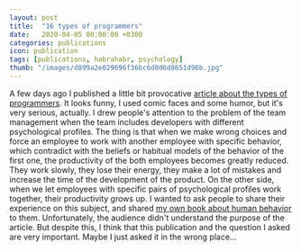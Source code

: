 ```yaml
---
layout: post
title:  "16 types of programmers"
date:   2020-04-05 00:00:00 +0300
categories: publications
icon: publication
tags: [publications, habrahabr, psychology]
thumb: "/images/d899a2e029696f36bc6d0d6d8651d96b.jpg"
---
```


A few days ago I published a little bit provocative <a href='https://habr.com/ru/post/495366/'>article about the types of programmers</a>. It looks funny, I used comic faces and some humor, but it's very serious, actually. I drew people's attention to the problem of the team management when the team includes developers with different psychological profiles. The thing is that when we make wrong choices and force an employee to work with another employee with specific behavior, which contradict with the beliefs or habitual models of the behavior of the first one, the productivity of the both employees becomes greatly reduced. They work slowly, they lose their energy, they make a lot of mistakes and increase the time of the development of the product. On the other side, when we let employees with specific pairs of psychological profiles work together, their productivity grows up. I wanted to ask people to share their experience on this subject, and shared <a href='/publications/the-pyramid-of-adaptation'>my own book about human behavior</a> to them. Unfortunately, the audience didn't understand the purpose of the article. But despite this, I think that this publication and the question I asked are very important. Maybe I just asked it in the wrong place...

